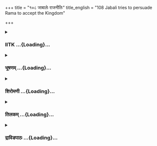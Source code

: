 +++
title = "१०८ जाबालेः राजनीतिः"
title_english = "108 Jabali tries to persuade Rama to accept the Kingdom"

+++
<div caption="श्रीराम-हरिसीताराममूर्ति-घनपाठिभ्यां वचनम्" class="audioEmbed" src="https://archive.org/download/Ramayana-recitation-Sriram-harisItArAmamUrti-Ghanapaati-v2/Kanda_2/Kanda_2_AYK-108-Jabalehe_Rajaneethihi.mp3"></div>

<div class="js_include collapsed" newlevelforh1="3" title="IITK" unfilled url="/purANam/rAmAyaNam/audIchya-pAThaH/iitk/2_ayodhyAkANDam/07-rAma-darshanam/108_jAbAleH_rAjanItiH.md">
<details><summary><h3>IITK ...{Loading}...</h3></summary>

Jabali's efforts to convince Rama to accept Bharata's offer and rule the
kingdom -- advocates the theory of nonbelievers of Vedic practices.



#### श्लोकः
##### मूलम्
आश्वासयन्तं भरतं जाबालिर्ब्राह्मणोत्तमः।  
उवाच रामं धर्मज्ञं धर्मापेतमिदं वचः॥2.108.1॥

##### शब्दार्थः
ब्राह्मणोत्तमः the most virtuous brahmin, जाबालिः Jabali, भरतम् to Bharata, आश्वासयन्तम् consoling (convincing), धर्मज्ञम् cognizant of duty, रामम् to Rama, धर्मापेतम् deviating from  righteousness, इदम् this, वचः words, उवाच said.

##### आङ्ग्लानुवादः
While Rama, conversant with dharma, was consoling Bharata, Jabali an eminent brahmin addressed him in words contrary to righteousness.



#### श्लोकः
##### मूलम्
साधु राघव माऽभूत्ते बुध्दिरेवं निरर्थिका।  
प्राकृतस्य नरस्येव ह्यार्यबुद्धेर्मनस्विनः॥2.108.2॥

##### शब्दार्थः
राघव O scion of the Raghu race (Rama), साधु very well, आर्यबुद्धेः of a nobleminded one, मनस्विनः highminded one, ते you, प्राकृतस्य नरस्येव like a common man, एवम् in that way, निरर्थिका nonsensical, बुद्धिः thought, माऽभूत् let there not be.

##### आङ्ग्लानुवादः
Very well, O scion of the Raghu race, you are nobleminded and highsouled. You, like a common man, must not entertain such nonsensical thought.



#### श्लोकः
##### मूलम्
कः कस्य पुरुषो बन्धुः किमाप्यं कस्य केनचित्।  
यदेको जायते जन्तुरेक एव विनश्यति॥2.108.3॥

##### शब्दार्थः
कः पुरषः which man, कस्य to whom, बन्धुः relation, कस्य to whom, केनचित् from any one, किम् what, आप्यम् is to be obtained, यत् for the reason, जन्तुः a creature, एकः alone, जायते is born, एक एव alone, विनश्यति dies.

##### आङ्ग्लानुवादः
Who is whose friend? who is to get what and from whom? Man is born alone and will die alone.



#### श्लोकः
##### मूलम्
तस्मान्माता पिता चेति राम सज्जेत यो नरः।  
उन्मत्त इव स ज्ञेयो नास्ति कश्चिद्धि कस्यचित्॥2.108.4॥

##### शब्दार्थः
राम O Rama, तस्मात् therefore, यः नरः a man, माता as mother, पिता चेति as father, सज्जेत is attached, सः he, उन्मत्त इव like a madman, सः ज्ञेयः is to be regarded, कश्चित् any one,  कस्य चित् to any one, नास्ति हि is nonexistent.

##### आङ्ग्लानुवादः
O Rama one who establishes relationship by saying, 'She is my mother he is my father' is to be regarded as a lunatic. In fact, no one belongs to any one.



#### श्लोकः
##### मूलम्
यथा ग्रामान्तरं गच्छन्नरः कश्चित्क्वचिद्वसेत्।  
उत्सृज्य च तमावासं प्रतिष्ठेतापरेऽहनि॥2.108.5॥  
एवमेव मनुष्याणां पिता माता गृहं वसु।  
अवासमात्रं काकुत्स्थ सज्जन्ते नात्र सज्जनाः॥2.108.6॥

##### शब्दार्थः
काकुत्स्थ O Rama, ग्रामान्तरम् from one village to another, गच्छन् while going, कश्चित् नरः a certain man, यथा as, क्वचित् somewhere, वसेत् may rest, तम् आवासम् that place of rest, उत्सृज्य leaving, अपरे on the next, अहनि day, प्रतिष्ठेत may proceed, एवमेव in the same way, मनुष्याणाम् to men, पिता father, माता mother, गृहम् home, वसु wealth, अवासमात्रम् resting places only, अत्र in this matter, सज्जनाः wise people, न सज्जन्ते are not attached to them.

##### आङ्ग्लानुवादः
A man who goes from one village to another takes rest somewhere on the way and the next day leaves the place and proceeds on his journey. Similarly, father, mother, home and wealth are restingplaces to a man. The wise do not get attached to them, O descendant the Kakutsthas



#### श्लोकः
##### मूलम्
पित्र्यं राज्यं परित्यज्य स नार्हसि नरोत्तम।  
आस्थातुं कापथं दुःखं विषमं बहुकण्टकम्॥2.108.7॥

##### शब्दार्थः
नरोत्तम O best of men, सः such as you, पित्य्रम् father's, राज्यम् kingdom, परित्यज्य abandoning, दुःखम् painful, विषमम् difficult, बहुकण्टकम् full of thorns, कापथम् unwise course, आस्थातुम् to adopt, नार्हसि should not.

##### आङ्ग्लानुवादः
O most virtuous of men, you ought not to abandon this patrimonial kingdom, adopt a course, which is painful, difficult and full of thorns (dangers). This (course) is unwise and unworthy of you.



#### श्लोकः
##### मूलम्
समृद्धायामयोध्यायामात्मानमभिषेचय।  
एकवेणीधरा हि त्वां नगरी सम्प्रतीक्षते॥2.108.8॥

##### शब्दार्थः
समृद्धायाम् in a prosperous, अयोध्यायाम् in the city of Ayodhya, आत्मानम् yourself, अभिषेचय get coronated, नगरी that city, एकवेणीधरा wearing a single braid of hair, त्वाम् you, सम्प्रतीक्षते is awaiting.

##### आङ्ग्लानुवादः
Go back to that prosperous city of Ayodhya and get yourself coronated. That city is a chaste woman wearing a single braid of hair awaiting you, her lord.



#### श्लोकः
##### मूलम्
राजभोगाननुभवन्महार्हान्पार्थिवात्मज।  
विहर त्वमयोध्यायां यथा शक्रस्त्रिविष्टपे॥2.108.9॥

##### शब्दार्थः
पार्थिवात्मज O king's son, महार्हान् inestimable, राजभोगान् royal plesures, अनुभवन् enjoying, त्वम् you, शक्रः Indra, त्रिविष्ठपे यथा like in heaven, अयोध्यायाम् in Ayodhya, विहर enjoy.

##### आङ्ग्लानुवादः
O king's son, enjoy inestimable royal pleasures in the city of Ayodhya like Indra in heaven.



#### श्लोकः
##### मूलम्
न ते कश्चिद्धशरथ स्त्वं च तस्य न कश्चन।  
अन्यो राजा त्वमन्य स्तस्मात्कुरु यदुच्यते॥2.108.10॥

##### शब्दार्थः
ते to you, दशरथः Dasaratha, कश्चित् न is nobody, त्वं च you also, तस्य to him, कश्चन  न nobody, सः राजा that king, अन्यः another person, त्वम् you, अन्यः another person, तस्मात् therefore, यत् what, उच्यते is being told, कुरु do.

##### आङ्ग्लानुवादः
Dasaratha was nobody to you and you are nobody to him. That king is one person and you are another. Therefore, do what I tell you. (It does not matter what you are to him and what he means to you).



#### श्लोकः
##### मूलम्
बीजमात्रं पिता जन्तो श्शुक्लं रुधिरमेव च।  
संयुक्तमृतुमन्मात्रा पुरुषस्येह जन्म तत्॥2.108.11॥

##### शब्दार्थः
पिता the father, जन्तोः for a being, बीजमात्रम् is a seed only, शुक्लम् white, रुधिरमेव blood,  
ऋतुमन्मात्रा in the mother's womb during her menstrual period (favourable time for conception), संयुक्तम् is blended, तत् due to that, इह in this world, पुरुषस्य man's, जन्म birth takes place.

##### आङ्ग्लानुवादः
For a living being, the father is only a drop of white blood (semen). During her menstrual period this is blended in the mother's womb due to which a man is born in this world.



#### श्लोकः
##### मूलम्
गतस् स नृपतिस्तत्र गन्तव्यं यत्र तेन वै।  
प्रवृततिरेषा मर्त्यानां त्वं तु मिथ्या विहन्यसे॥2.108.12॥

##### शब्दार्थः
सः that, नृपतिः king, तेन by him, यत्र wherever, गन्तव्यम् ought to go, तत्र there, गतः had gone, मर्त्यानाम् mortals', प्रवृत्तिः (destiny) nature, एषा such is, त्वं तु as for you, मिथ्या fruitlessly, विहन्यसे (undergoing difficulties).

##### आङ्ग्लानुवादः
That king (Dasaratha) has gone to the place where he ought to go. Such is the nature of mortals. You are fruitlessly undergoing difficulties.



#### श्लोकः
##### मूलम्
अर्थधर्मपरा ये ये तांस्तांछोचामि नेतरान्।  
ते हि दुःखमिह प्राप्य विनाशं प्रेत्य भेजिरे॥2.108.13॥

##### शब्दार्थः
ये ये all those, अर्थधर्मपराः yearning for dharma and artha, तांस्तान् for all of them, शोचामि  feel sad, इतरान् for others, न not, ते they, इह in this world, दुःखम् sorrow, प्राप्य experiencing, प्रेत्य after death, विनाशम् destruction, भेजिरे had obtained (doubt).

##### आङ्ग्लानुवादः
I prity those who yearn for dharma and artha and not for other things since those who have experienced adversities in this world (disregarding their own interest), will be ultimately destroyed any way by death.



#### श्लोकः
##### मूलम्
अष्टका पितृदैवत्यमित्ययं प्रसृतो जनः।  
अन्नस्योपद्रवं पश्य मृतो हि किमशिष्यति॥2.108.14॥

##### शब्दार्थः
अष्टका ashtaka ceremony, पितृदैवत्यम् इति the receivers are the spirits of ancestors, अयम्   जनः these people, प्रसृतः are engaged, अन्नस्य offering of food, उपद्रवम् wastage, पश्य look, मृतः the dead, किम् what, अशिष्यति will it eat?

##### आङ्ग्लानुवादः
People perform ashtaka ceremony for the spirits of ancestors and offer them food. Look at the amount of food being wasted. Will the dead (ever) eat food?



#### श्लोकः
##### मूलम्
यदि भुक्तमिहान्येन देहमन्यस्य गच्छति।  
दद्यात्प्रवसत श्श्राद्धं न तत्पथ्यशनं भवेत्॥2.108.15॥

##### शब्दार्थः
इह in this world, अन्येन by one person, भुक्तम् something eaten, अन्यस्य to other man's, देहम् body, गच्छति यदि if it reaches, प्रवसतः living in a distant place,  श्राद्धम् shraddha, दद्यात् may offer, तत् that one, पथि on the way, अशनम् न भवेत् will it not  be food?

##### आङ्ग्लानुवादः
If something eaten by one in this world can enter the body of another, then a shraddha can be performed for a person who has set out on a distant journey. Will that offering turn into food for him on his way?



#### श्लोकः
##### मूलम्
दानसंवनना ह्येते ग्रन्था मेधाविभिः कृताः।  
यजस्व देहि दीक्षस्व तपस्तप्यस्व सन्त्यज॥2.108.16॥

##### शब्दार्थः
यजस्व perform sacrifices, देहि give away, दीक्षस्व be initiated, तपः religious austerities, तप्यस्व practice, सन्त्यज renounce, एते these, ग्रन्थाः texts mannuals, मेधाविभिः by intelligent men, कृताः have been composed, दानसंवननाः हि to induce people to give charity.

##### आङ्ग्लानुवादः
It was to induce people to give charity that treatises are composed by intelligent men exhorting, 'perform sacrifices', 'give charity', 'be initiated', 'practise religious austerities', 'renounce', etc.



#### श्लोकः
##### मूलम्
स नास्ति परमित्येव कुरु बुद्धिं महामते।  
प्रत्यक्षं यत्तदातिष्ठ परोक्षं पृष्ठतः कुरु॥2.108.17॥

##### शब्दार्थः
महामते O highminded one, सः such as you, परम् the next world, नास्ति does not exist, इत्येव like that, बुद्धिम् thinking, कुरु do, यत् whatever, प्रत्यक्षम् is evident, तत् that one, आतिष्ठ you practise, परोक्षम् what is beyond perception, पृष्ठतः कुरु turn your back on.

##### आङ्ग्लानुवादः
O highminded one thinking that the next world does not exist, practise whichever is evident and perceivable. And turn your back on what is beyond perception.



#### श्लोकः
##### मूलम्
सतां बुद्धिं पुरस्कृत्य सर्वलोकनिदर्शिनीम्।  
राज्यं त्वं प्रतिगृह्णीष्व भरतेन प्रसादितः॥2.108.18॥

##### शब्दार्थः
सः त्वम् such as you, सर्वलोकनिदर्शिनीम् that serves as an instance to all, सतां बुद्धिम्   judgement of the wise, पुरस्कृत्य treating with honour, भरतेन by Bharata, प्रसादितः pleased by, राज्यम् kingdom, प्रतिगृह्णीष्व accept.

##### आङ्ग्लानुवादः
Honour the decision of the wise that serves as an instance to all and accept the kingdom offered by Bharata with pleasure  

#### समाप्तिः
 श्रीमद्रामायणे वाल्मीकीय आदिकाव्ये अयोध्याकाण्डे अष्टोत्तरशततमस्सर्गः॥  
Thus ends the one hundredeighth sarga in Ayodhyakanda of the holy Ramayana, the first epic composed by sage Valmiki.

</details>
</div>
<div class="js_include collapsed" newlevelforh1="3" title="भूषणम्" unfilled url="/purANam/rAmAyaNam/audIchya-pAThaH/TIkA/bhUShaNa_iitk/2_ayodhyAkANDam/07-rAma-darshanam/108_jAbAleH_rAjanItiH.md">
<details><summary><h3>भूषणम् ...{Loading}...</h3></summary>



आश्वासयन्तं भरतं जाबालिर्ब्राह्मणोत्तमः ।  

उवाच रामं धर्मज्ञं धर्मापेतमिदं वचः  ॥  २।१०८।१  ॥   

एवं रामेणोक्ते निरुत्तरतया स्थितं भरतमालोक्य हितपरतया
जाबालिश्चार्वाकमतमाश्रित्योत्तरमाह अष्टोत्तरशततमे--आश्वासयन्तमित्यादिना
। ब्राह्मणोत्तम इत्यनेन वक्ष्यमाणं नास्तिकवचनमहृदयमिति द्योत्यते ।
धर्मापेतं वैदिकधर्मापेतम्  ॥  २।१०८।१  ॥   

  

साधु राघव माभूत्ते बुद्धिरेवं निरर्थिका ।  

प्राकृतस्य नरस्येव ह्यार्यबुद्धेर्मनस्विनः  ॥  २।१०८।२  ॥   

साध्विति । बुद्धिः साधु माभूत् सम्यक् निवर्त्त्यतामित्यर्थः  ॥  २।१०८।२
 ॥   

  

कः कस्य पुरुषो बन्धुः किमाप्यं कस्य केनचित् ।  

यदेको जायते जन्तुरेक एव विनश्यति  ॥  २।१०८।३  ॥   

तस्मान्माता पिता चेति राम सज्जेतयो नरः ।  

उन्मत्त इव स ज्ञेयो नास्ति कश्चिद्धि कस्यचित्  ॥  २।१०८।४  ॥   

क इति । कस्य पुरुषस्य केनचित्साधनेन किमाप्यम्, न किमपीत्यर्थः  ॥ 
२।१०८।३४  ॥   

  

यथा ग्रामान्तरं गच्छन् नरः कश्चित् क्वचिद्वसेत् ।  

उत्सृज्य च तमावासं प्रतिष्ठेतापरे ऽहनि  ॥  २।१०८।५  ॥   

एवमेव मनुष्याणां पिता माता गृहं वसु ।  

आवासमात्रं काकुत्स्थ सज्जन्ते नात्र सज्जनाः  ॥  २।१०८।६  ॥   

यथेत्यादि । आवासमात्रमिति मार्गस्थसत्त्रशालायां विश्रमार्थं क्षणं
निवासेपि तद्विसृज्य गच्छतः पथिकस्य तच्चिन्ताननुवृत्तिवत् यावत्संश्लेषमेव
मातापित्रादयो ऽनुवर्तनीयाः । विश्लेषे तत्स्मृतिरपि विफला, किमुत
तत्प्रीत्यर्थकार्याचरणमिति भावः  ॥  २।१०८।५६  ॥   

  

पित्र्यं राज्यं परित्यज्य स नार्हसि नरोत्तम ।  

आस्थातुं कापथं दुःखं विषमं बहुकण्टकम्  ॥  २।१०८।७  ॥   

पित्र्यमिति । रामाभिप्रायेणेदं परप्रतीत्या परो बोधनीय इति न्यायात् ।
कापथं कुत्सितमार्गम् । दुःखं दुःखप्रदम् । विषमं यौवनानुचितम् ।
बहुकण्टकम् अनेकोपप्लवसहितम् । कापथमित्यनेनानुचितवानप्रस्थमार्ग एवोच्यते
 ॥  २।१०८।७  ॥   

  

समृद्धायामयोध्यायामात्मानमभिषेचय ।  

एकवेणी धरा हि त्वां नगरी सम्प्रतीक्षते  ॥  २।१०८।८  ॥   

राजभोगाननुभवन् महार्हान् पार्थिवात्मज ।  

विहर त्वमयोध्यायां यथा शक्रस्त्रिविष्टपे  ॥  २।१०८।९  ॥   

समृद्धायामिति । एकवेणी धरा व्रतपरायणेत्यर्थः । नगरी तदधिदेवता  ॥ 
२।१०८।८९  ॥   

  

न ते कश्चिद्दशरथस्त्वं च तस्य न कश्चन ।  

अन्यो राजा त्वमन्यः स तस्मात् कुरु यदुच्यते  ॥  २।१०८।१०  ॥   

नेति । यदुच्यते मयेति शेषः  ॥  २।१०८।१०  ॥   

  

बीजमात्रं पिता जन्तोः शुक्लं रुधिरमेव च ।  

संयुक्तमृतुमन्मात्रा पुरुषस्येह जन्म तत्  ॥  २।१०८।११  ॥   

बीजमात्रमिति । पिता जन्तोर्बीजमात्रम् अल्पकारणम् । प्रधानकारणं तु
ऋतुमन्मात्रा संयुक्तं धृतं शुक्लं रुधिरमेव च शुक्लशोणितमेव । तत्
शुक्लशोणितं पुरुषस्य जन्मकारणम्  ॥  २।१०८।११  ॥   

  

गतः स नृपतिस्तत्र गन्तव्यं यत्र तेन वै ।  

प्रवृत्तिरेषा मर्त्त्यानां त्वं तु मिथ्या विहन्यसे  ॥  २।१०८।१२  ॥   

गत इति । तेन नृपेण यत्र येषु भूतेषु गन्तव्यं स नृपतिस्तत्र गतः,
पञ्चभूतेषु लयं प्राप्त इत्यर्थः । पञ्चभूतमयत्वान्नरपतिशरीरस्य
तदतिरिक्तस्य आत्मनोभावात् । मर्त्त्यानां मरणशीलानामेषा प्रवृत्तिः, अयं
स्वभाव इत्यर्थः । त्वं तु मिथ्या विहन्यसे मिथ्याभूतेन सम्बन्धेन पीड्यसे
 ॥  २।१०८।१२  ॥   

  

अर्थधर्मपरा ये ये तांस्तान् शोचामि नेतरान् ।  

ते हि दुःखमिह प्राप्य विनाशं प्रेत्य भेजिरे  ॥  २।१०८।१३  ॥   

अर्थेति । अर्थधर्मपराः प्रत्यक्षसौख्यं विहाय केवलार्थसम्पादनपराः ।
धर्मपराश्च इतरान् केवलप्रत्यक्षसुखानुभवपरान् । अर्थधर्मपरविषयशोकहेतुमाह
ते हीति । प्रेत्यापि विनाशं दुःखं भेजिर इति सम्बन्धः  ॥  २।१०८।१३  ॥   

  

अष्टका पितृदैवत्यमित्ययं प्रसृतो जनः ।  

अन्नस्योपद्रवं पश्य मृतो हि किमशिष्यति  ॥  २।१०८।१४  ॥   

धर्म्मस्याफलत्वे स्थालीपुलाकन्यायेन किञ्चिदुदाहरणमाह--अष्टकेति । अयं जनः
अष्टका अष्टकाश्राद्धम् पितृदैवत्यं प्रतिसांवत्सरिकमिति यत्कर्म कर्तुमिति
शेषः । प्रसृतः प्रवृत्तः । अत्र तत्सर्वमिति शेषः । अन्नस्य उपद्रवं क्षयं
पश्य तत्सर्वं स्वभोज्यान्नस्य निरर्थकक्षयहेतुम् आलोचयेत्यर्थः । तत्र
हेतुमाह मृतो हि किमशिष्यतीति  ॥  २।१०८।१४  ॥   

  

यदि भुक्तमिहान्येन देहमन्यस्य गच्छति ।  

दद्यात् प्रवसतः श्राद्धं न तत् पथ्यशनं भवेत्  ॥  २।१०८।१५  ॥   

उक्तमेवार्थं तर्कमुखेन द्रढयति--यदीति । अन्येन भवेत् । नचैवं दृश्यते अतः
श्राद्धादिकं मृतस्याशनं न भवतीति भावः  ॥  २।१०८।१५  ॥   

  

दानसंवनना ह्येते ग्रन्था मेधाविभिः कृताः ।  

यजस्व देहि दीक्षस्व तपस्तप्यस्व सन्त्यज  ॥  २।१०८।१६  ॥   

एवमेकत्र वैदिककर्मणि फलव्यभिचारदर्शनात्सर्वत्रापि वैदिके न
फलप्रसक्तिरित्याह--दानसंवनना इत्यादिना । दानसंवननाः दानाय वशीकरणोपायाः
"संवननं कर्मणा वशीकरणम्" इति हलायुधः । मेधाविभिः
परद्रव्यग्रहणकुशलबुद्धिभिः । यजस्व देवताराधनं कुरुष्व । सन्त्यज
अर्थेषणादीन् सम्यक् त्यज । अत्रेतिकरणं दृष्टव्यम् । यजस्वेत्यादिरूपा
ग्रन्थाः मेधाविभिः कृता इत्यन्वयः  ॥  २।१०८।१६  ॥   

  

स नास्ति परमित्येव कुरु बुद्धिं महामते ।  

प्रत्यक्षं यत्तदातिष्ठ परोक्षं पृष्ठतः कुरु  ॥  २।१०८।१७  ॥   

स इति । सः पितृवचनं परिपालनीयमिति मन्यमानः त्वं परं परलोकानुभाव्यं
यत्प्रत्यक्षं प्रत्यक्षसिद्धं राज्यभोगादिकम् । तदातिष्ठ प्रतिगृह्णीष्व
परोक्षं परोक्षसुखफलकं पितृवचनपरिपालनादिकम्  ॥  २।१०८।१७  ॥   

  

स तां बुद्धिं पुरस्कृत्य सर्वलोकनिदर्शिनीम् ।  

राज्यं त्वं प्रतिगृह्णीष्व भरतेन प्रसादितः  ॥  २।१०८।१८  ॥   

स इति । तां बुद्धिं प्रत्यक्षादन्यं नास्तीतिबुद्धिम् । सर्वलोकनिदर्शिनीं
सर्वजनसम्मतामित्यर्थः  ॥  २।१०८।१८  ॥   

  

इत्यार्षे श्रीरामायणे वाल्मीकीये आदिकाव्ये श्रीमदयोध्याकाण्डे
अष्टोत्तरशततमः सर्गः  ॥  १०८  ॥   

इति श्रीगोविन्दराज० श्रीरामायणभूषणे पीताम्बरा० अयोध्याकाण्डव्याख्याने
अष्टोत्तरशततमः सर्गः  ॥  १०८  ॥   



</details>
</div>
<div class="js_include collapsed" newlevelforh1="3" title="शिरोमणी" unfilled url="/purANam/rAmAyaNam/audIchya-pAThaH/TIkA/shiromaNI_iitk/2_ayodhyAkANDam/07-rAma-darshanam/108_jAbAleH_rAjanItiH.md">
<details><summary><h3>शिरोमणी ...{Loading}...</h3></summary>



रामकर्तृकाश्वासनानन्तरकालिकं वृत्तान्तमाह-- आश्वासयन्तमित्यादिभिः ।
भरतमाश्वासयन्तं रामं धर्मापेतं वेदोक्तधर्मरहितमिदं वचः ब्राह्मणोत्तमः
जाबालिरुवाच  ॥  २।१०८।१  ॥   

  

तद्वचनाकारमाह-- साध्वित्यादिभिः । हे राघव आर्यबुद्धेः प्रशस्तबुद्धिमतः
तपस्विनः कर्मनिरतस्य प्राकृतस्य नरस्य निरर्थिका परमार्थरहिता बुद्धिरिव
एवं इयं ते बुद्धिः साधु यथा स्यात्तथा मा भूत्, प्राकृतस्येवेत्युक्त्या
रामस्य प्राकृतविलक्षणत्वं सूचितम्  ॥  २।१०८।२  ॥   

  

तद्बुद्धेर्निरर्थकत्वं बोधयन्नाह-- क इति । यतः जन्तुः एक एव जायते
उत्पद्यते एकः पुत्रादिरहित एव विनश्यति अतः कः पुरुषः कस्य बन्धुः
अनुरागवान् केनचित्पुरुषेण कस्य पुरुषस्य किं वस्तु प्राप्यं स्वकीयत्वेन
प्राप्यं केनचित्कस्यचित्सम्बन्धाभावात्सर्वं निरर्थकमित्यर्थः  ॥  २।१०८।३
 ॥   

  

तस्मादिति । तस्मात्सम्बन्धाभावाद्धेतोः इयं मम माता अयं च मत्पिता इति
बुद्ध्या यः सज्जेत आसक्तो भवेत् सः उन्मत्त इव ज्ञेयः यतः कस्यचित्
सम्बन्धी कश्चिन्नास्ति  ॥  २।१०८।४  ॥   

  

यथेति । यथा ग्रामान्तरं गच्छन् कश्चिन्नरः बहिः वसेत् अपरे अहनि
तमावासमुत्सृज्य परित्यज्य प्रतिष्ठेत अन्यत्र गच्छेत् एवं मनुष्याणां
पित्रादिः आवासमात्रं मार्गगृहसदृशम् अतः अत्र पित्रादिषु सज्जनाः न
सज्जन्ते । श्लोकद्वयमेकान्वयि  ॥  २।१०८।५,६  ॥   

  

पित्र्यमिति । सः ज्ञाततत्त्वस्त्वं राज्यं समुत्सृज्य बहुकण्टकं विषमं
निम्नोन्नतविशिष्टमत एव दुःखं दुःखप्रदं कुपथं कुत्सितमार्गमास्थातुं त्वं
नार्हसि  ॥  २।१०८।७  ॥   

  

समृद्धायामिति । आत्मानमभिषेचय हि यतः नगरी अयोध्या एकवेणीधरा सती त्वां
सम्प्रतीक्षते, एकवेणीधरात्वं प्रोषितभर्तृकाया लक्षणं तेनायोध्यानिष्ठो
ऽत्यनुरागः सूचितः  ॥  २।१०८।८  ॥   

  

राजभोगानिति । महार्हान् अतिप्रश्ांसनीयान् राजभोगान् अनुभवन् सन्
त्रिविष्टपे स्वर्गे शक्र इव अयोध्यायां विहर  ॥  २।१०८।९  ॥   

  

ननु पित्रा वनवासाय नियुक्तत्वात्कथमेवं शक्यमित्यत आह-- नेति ।
तस्मात्सम्बन्धाभावाद्धेतोः यन्मयोच्यते तत्कुरु  ॥  २।१०८।१०  ॥   

  

नन्वेतद्देहस्य पितुरुपादानत्वात् कथं सम्बन्धाभाव इत्यत आह-- बीजेति । यतः
ऋतुमती चासौ माता च तया संयुक्तं संयोजितं यत् शुक्रं शोणितं च
तत्तस्मादेवास्य इह जन्म, एतेन शुक्रशोणितयोरुपादानत्वं सूचितं पिता
बीजमात्रहेतुरेव न तूपादानमित्यर्थः  ॥  २।१०८।११  ॥   

  

ननु निमित्तत्वे ऽपि सम्बन्धाभावो ऽनुपपन्न इत्यत आह-- गत इति । यत्र तेन
नृपतिना गन्तव्यं तत्र गतः एतेन एकस्य सम्बन्धिनो नष्टात्वात्सम्बन्धो ऽपि
नष्ट इत्यर्थः, अतः यया पितृत्वादिविषयिण्या प्रवृत्त्या त्वं मिथ्या
विहन्यसे पराभाव्यसे सा एषा प्रवृत्तिः भूतानां प्राकृतजन्तूनाम्, एतेन
तवायं त्यागो नोचित इति सूचितम्  ॥  २।१०८।१२  ॥   

  

अर्थेति । ये ये पुरुषाः अर्थधर्मपराः अर्थधर्मयोरर्जने
कृतश्रमास्तांस्तान् शोचामि तच्छ्रमाणां निरर्थकत्वात्पश्चात्तापं
करोमीत्यर्थः । निरर्थकत्वमेवोपपादयति-- ते कृतश्रमा जनाः इहास्मिन्
भोगसमये दुःखं सत्कर्मश्रमजनितखेदं प्राप्य विनाशं स्वविध्वंसं लेभिरे,
एतेन भोगं चिकीर्षोर्विनाशस्यावश्यकत्वात् श्रमस्यैव तेषां लाभ इति सूचितम्
 ॥  २।१०८।१३  ॥   

  

धर्मपराणामज्ञानं बोधयन्नाह-- अष्टकेति । अष्टका तदुपलक्षितश्राद्धकर्मजातं
पितृदैवत्यं पितृभोक्तृकमित्यर्थः । इति बुद्ध्या प्रसृतः श्राद्धकर्मणि
प्रवृत्तो जनः अन्नस्य जीवद्भोग्यस्य उपद्रवं विनाशं करोति हि यतः मृतः
ध्वंसप्रतियोगी जनः किं कथमशिष्यति, एतेन मृतानामपि भोगकर्तृत्वे
ध्वंसप्रतियोगिभिर्घटादिभिरपि जलाहरणादिक्रया प्रसज्जेत इति सूचितम्  ॥ 
२।१०८।१४  ॥   

  

पित्रुदेश्यकपिण्डदानादेर्वैयर्थ्यमुपपाद्य तदुद्देश्यकब्राह्मणभोजनस्यापि
वैयर्थ्यमुपपादयन्नाह-- यदीति । यदि अन्येन भुक्तमन्नमन्यस्य देहं गच्छति
प्राप्नोति तदा प्रवसतां प्रवसतः विदेशं प्राप्तानुद्दिश्य श्राद्धं
श्रद्धया निष्पादितमन्नं दद्यात् ब्राह्मणान्भोजयेदित्यर्थः,
तद्ब्राह्मणभुक्तं प्रवसतां पथ्यशनं न भवेत् भवेदेवेत्यर्थः ।
प्रवसतामित्युभयान्वपि  ॥  २।१०८।१५  ॥   

  

ननु श्राद्धादेर्वैयर्थ्ये तत्र शास्त्राणि कथं प्रवृत्तानीत्यत आह--
दानेति । यजस्व संन्त्यज धनादि दत्त्वा गृहत्यागं कुरु, एते दानसंवननाः
दानरचनावन्तो ग्रन्थाः मेधाविभिः बुद्धिमद्भिः कृताः धनप्राप्त्यर्थं
रचिताः  ॥  २।१०८।१६  ॥   

  

स इति । हे महामते सः ज्ञाततत्त्वस्त्वं परमितो ऽन्यत् भोग्यं नास्ति इति
बुद्धिं कुरु अतः यदेतत् प्रत्यक्षं राज्यमुखं तदातिष्ठ गृहाणेत्यर्थः,
परोक्षं प्रत्यक्षभिन्नं पृष्ठतः कुरु त्यजेत्यर्थः  ॥  २।१०८।१७  ॥   

  

उपसंहरन्नाह-- सतामिति । सर्वलोकनिदर्शिनीं सर्वजनबोधनशीलां सतां
प्रत्यक्षैकप्रमाणवादिसज्जनानां बुद्धिज्ञानं पुरस्कृत्य आश्रित्य भरतेन
प्रसादितस्त्वं राज्यं निगृह्णीष्व  ॥  २।१०८।१८  ॥   

  

इति श्रीमद्वाल्मीकीयरामायणव्याख्याने रामायणशिरोमणावयोध्याकाण्डे
ऽष्टाधिकशततमः सर्गः  ॥  २।१०८  ॥   

  

  



</details>
</div>
<div class="js_include collapsed" newlevelforh1="3" title="तिलकम्" unfilled url="/purANam/rAmAyaNam/audIchya-pAThaH/TIkA/tilaka_iitk/2_ayodhyAkANDam/07-rAma-darshanam/108_jAbAleH_rAjanItiH.md">
<details><summary><h3>तिलकम् ...{Loading}...</h3></summary>



भरताश्वासनं कुर्वन्तं रामं धर्मापेतं धर्ममार्गविरुद्धं
लोकायतिकमतावलम्बनमिति यावत्,वच उवाचेत्यन्वयः  ॥  २।१०८।१  ॥   

  

साधु सम्यग्युक्तिमदिदं वच इति पूर्वान्वय्येतत् । इदशब्दार्थो राघवेत्यादि
। प्राकृतस्य पामरस्य नरस्येव निरर्थिका एवं बुद्धिः पितृवचः
पालनीयमित्येवंरूपा आर्यबुद्धेस्तपस्विनिस्ते मा भूत्  ॥  २।१०८।२  ॥   

  

कुतो मा भूदित्यत्र पितापुत्रसंबन्धस्यैत्र मिथ्यात्वादित्याह--क इति ।
कस्य पुरुषस्य केनचित्संबन्धात् किमाप्यं किं प्राप्यं न किमपीत्यर्थः,
संबन्धाभावादिति भावः । संबन्धाभावे हेतुमाहएको हीति  ॥  २।१०८।३  ॥   

  

यः सज्जेत स उन्मत्त इव ज्ञेयः  ॥  २।१०८।४,५  ॥   

  

आवासमात्रं पान्थानामिव अतो नात्र सज्जनाः सज्जन्ते  ॥  २।१०८।६  ॥   

  

पित्र्यं राज्यमित्यास्तिकमतावलम्बिरामाभिप्रायेणोक्तिः । कापथं वनमार्गम्
आस्तिकसेव्यं मार्ग च  ॥  २।१०८।७  ॥   

  

एकवेणीधरत्वं विरहिणीलक्षणम् । त्वा त्वाम्  ॥  २।१०८।८,९  ॥   

  

उक्तं संबन्धाभावमुपसंहरतिनते इति । मिथ्यापितृवचनाभिनिवेशं मुक्त्वा
राज्यं कुर्विति यदुच्यते तत्कुरु । अन्यस्त्वज्जनकादन्यः संप्रति राजा ।
एवं क्षणभङ्गवादेनान्यत्वं गूढाशयतयोक्तम् । नन्वेवमपि तत्संताननिविष्टतया
कश्चित्संबन्धो भवेत्, अन्यथा पितरं विनापि पुत्रोत्पत्तिः स्यादिति चेन्न,
तावतापि निमित्तकारणात्वमेव नोपादानत्वम्, तेन यूकालिक्षादेरिव तवापि तेन न
कश्चित्संबन्ध इत्याशयः  ॥  २।१०८।१०  ॥   

  

बीजमात्रं निमित्तकारणमात्रम् । मात्रपदेनोपादानत्वव्यावृत्तिः ।
तर्ह्युपादानं किं तत्राहऋतुमन्मात्रेति ऋतुमत्या माप्रेत्यर्थे पुंवद्भावः
। यत्तादृश्य मात्रा गर्भे धृतं संयुक्तं परस्परमिलितं शुक्रं शोणितं च
तदिह लोके पुरुषस्य शरीरस्य जन्मोपादानकारणं भवतीत्यर्थः । एवं च
शुक्रशोणितयोगादाकृष्टपञ्चभूतसमूह एव पुरुषश्चेतनो न तस्य केनचित्संबन्ध
इत्याशयः  ॥  २।१०८।११  ॥   

  

गत इति । यत्र येषु भूतेषु गन्तव्यं तत्र तेषु गतो लयं प्राप्तः त्वमपि
तथैव लयं प्राप्स्यसीति स्थिरस्य कस्यचिदभावात्कः केन संबन्ध इति भावः ।
उक्ता एषा भूतसमूहरूपस्य तेषु लयप्राप्तिरूपा प्रवृत्तिर्मर्त्यानां
स्वभावप्राप्तेति शेषः, अतस्त्वं मिथ्या विहन्यसे
राज्यरूपात्पुरुषार्थादिति शेषः  ॥  २।१०८।१२  ॥   

  

नन्वर्थविघाते ऽपि धर्मो मे भविष्यीत्यात्राहअर्थेत्यादि । अर्थे
प्रत्यक्षसिद्धपुरुषार्थे प्राप्ते तं परित्यज्य ये ये  

आस्तिका धर्मपरास्तांस्ताञ्शोचामि धर्मफलभोक्तुरभावादिति भावः । तदेवाहते
हीति । प्रेत्यान्तसमयं प्राप्तय विनाशं भेजिरे, न त्वत्रोपार्जितधर्मस्य
तत्रावस्थितिरस्ति । ऽप्राप्य विनाशं प्रतिपेदिरेऽ इति पाठान्तरम्  ॥ 
२।१०८।१३  ॥   

  

नन्वेवं श्राद्धाद्याचारासंगतिस्तत्राहअष्टकेति । तदादि यत्पितृदेवत्यं
श्राद्धकर्मेति तत्र प्रसृतः प्रवृत्तो ऽयं जनस्तस्यान्नस्य
स्वभोगसाधनस्योपद्रवं नाशं केवलं करोति पश्य विचारय । तामेव विचार्य
युक्तिमाहमृतो हीति  ॥  २।१०८।१४  ॥   

  

ननु तैरत्राभोजने ऽपि तदुद्देशेन दत्तं लोकान्तरे तमुपतिष्ठतीत्येतमर्थं
भोक्रभावेन दूषितमपि युक्त्यन्तरेण दूषयतियदीति । प्रवसतामुद्देशं कृत्वा
श्राद्धं दद्यात् प्राप्तकाले लिङ् ।  

तद्दानमेवोचितमित्यर्थः । न तु तत्पथ्यथ्यशनं तस्मै दीयमानं पथ्यशनं पाथयं
न्याय्यं भवेत् । भारवहनेन दुःखदत्वादिति भावः एतेनैव न्यायेन
देवार्थदानमपि व्यर्थमित्युपपादिम्  ॥  २।१०८।१५  ॥   

  

एवं वैदिकाचारं प्रदूष्य तत्प्रतिपादकागमाप्रामाण्यमाह--दानेति । यजस्व
देवपूजां कुरु, देहि अन्नादिदानम्, दीक्षस्व यागार्थम्,
तपश्चान्द्रायाणीदि, संत्यज प्रव्रजेत्येवं परा वेदादयो ग्रन्था दानसंवनना
दानाय वशीकरणोपायभूता मेधाविभिर्वार्तादिना जीवने क्लेशं पश्यद्भिः
पामरप्रतारणायानायासेन धनग्रहणाय कृतः अतो न ते प्रमाणमिति भावः  ॥ 
२।१०८।१६  ॥   

  

परमैहिकात्परं परलोकप्रयोजनं किंचिद्धर्माख्यं नास्तीति बुद्धिं कुरु ।
परोक्षमनुमानशब्दादिगम्यं पृष्ठतः कुरु त्यज  ॥  २।१०८।१७  ॥   

  

सतां प्रत्यक्षसिद्धस्यैव सत्यत्वं वदताम् । त एव साधवो न तु
शब्दप्रमाणकादेः सत्यत्वं वदन्त इति भावः । भिन्ने पदे वा । स त्वं
तामुक्तामित्यार्थो वा । सर्वलोकनिदर्शिनीं सर्वलोकसंमतामित्यर्थः  ॥ 
२।१०८।१८  ॥   

  

इति श्रीरामाभिरामे श्रीरामीये रामायणतिलके वाल्मीकीय आदिकाव्ये
ऽयोध्याकाण्डे ऽष्टोत्तरशततमः सर्गः  ॥  २।१०८  ॥   

  

  



</details>
</div>
<div class="js_include collapsed" newlevelforh1="3" title="द्राविडपाठः" unfilled url="/purANam/rAmAyaNam/drAviDapAThaH/2_ayodhyAkANDam/07-rAma-darshanam/108_jAbAleH_rAjanItiH.md">
<details><summary><h3>द्राविडपाठः ...{Loading}...</h3></summary>


आश्वासयन्तं भरतं जाबालिर्ब्राह्मणोत्तमः।  
उवाच रामं धर्मज्ञं धर्मापेतमिदं वचः ॥ 2.108.1 ॥   
साधु राघव माभूत्ते बुद्धिरेवं निरर्थिका।  
प्राकृतस्य नरस्येव ह्यार्यबुद्धेर्मनस्विनः ॥ 2.108.2 ॥   
कः कस्य पुरुषो बन्धुः किमाप्यं कस्य केनचित्।  
यदेको जायते जन्तुरेक एव विनश्यति ॥ 2.108.3 ॥   
तस्मान्माता पिता चेति राम सज्जेतयो नरः।  
उन्मत्त इव स ज्ञेयो नास्ति कश्चिद्धि कस्यचित् ॥ 2.108.4 ॥   
यथा ग्रामान्तरं गच्छन् नरः कश्चित् क्वचिद्वसेत्।  
उत्सृज्य च तमावासं प्रतिष्ठेतापरेऽहनि ॥ 2.108.5 ॥   
एवमेव मनुष्याणां पिता माता गृहं वसु।  
आवासमात्रं काकुत्स्थ सज्जन्ते नात्र सज्जनाः ॥ 2.108.6 ॥   
पित्र्यं राज्यं परित्यज्य स नार्हसि नरोत्तम।  
आस्थातुं कापथं दुःखं विषमं बहुकण्टकम् ॥ 2.108.7 ॥   
समृद्धायामयोध्यायामात्मानमभिषेचय।  
एकवेणी धरा हि त्वां नगरी सम्प्रतीक्षते ॥ 2.108.8 ॥   
राजभोगाननुभवन् महार्हान् पार्थिवात्मज।  
विहर त्वमयोध्यायां यथा शक्रस्त्रिविष्टपे ॥ 2.108.9 ॥   
न ते कश्चिद्दशरथस्त्वं च तस्य न कश्चन।  
अन्यो राजा त्वमन्यः स तस्मात् कुरु यदुच्यते ॥ 2.108.10 ॥   
बीजमात्रं पिता जन्तोः शुक्लं रुधिरमेव च।  
संयुक्तमृतुमन्मात्रा पुरुषस्येह जन्म तत् ॥ 2.108.11 ॥   
गतः स नृपतिस्तत्र गन्तव्यं यत्र तेन वै।  
प्रवृत्तिरेषा मर्त्त्यानां त्वं तु मिथ्या विहन्यसे ॥ 2.108.12 ॥   
अर्थधर्मपरा ये ये तांस्तान् शोचामि नेतरान्।  
ते हि दुःखमिह प्राप्य विनाशं प्रेत्य भेजिरे ॥ 2.108.13 ॥   
अष्टका पितृदैवत्यमित्ययं प्रसृतो जनः।  
अन्नस्योपद्रवं पश्य मृतो हि किमशिष्यति ॥ 2.108.14 ॥   
यदि भुक्तमिहान्येन देहमन्यस्य गच्छति।  
दद्यात् प्रवसतः श्राद्धं न तत् पथ्यशनं भवेत् ॥ 2.108.15 ॥   
दानसंवनना ह्येते ग्रन्था मेधाविभिः कृताः।  
यजस्व देहि दीक्षस्व तपस्तप्यस्व सन्त्यज ॥ 2.108.16 ॥   
स नास्ति परमित्येव कुरु बुद्धिं महामते।  
प्रत्यक्षं यत्तदातिष्ठ परोक्षं पृष्ठतः कुरु ॥ 2.108.17 ॥   
स तां बुद्धिं पुरस्कृत्य सर्वलोकनिदर्शिनीम्।  
राज्यं त्वं प्रतिगृह्णीष्व भरतेन प्रसादितः ॥ 2.108.18 ॥   

</details>
</div>
